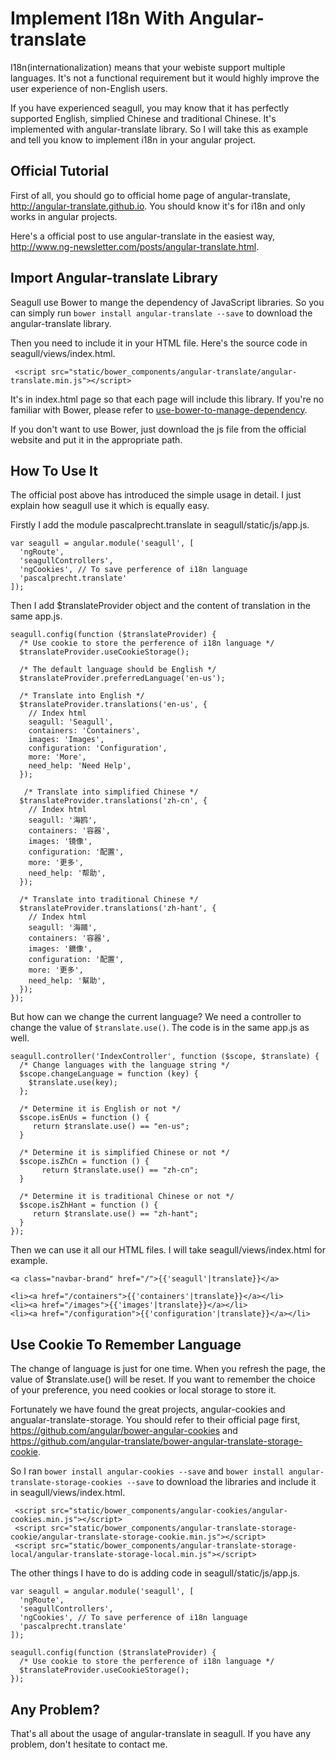 
# Implement I18n With Angular-translate

I18n(internationalization) means that your webiste support multiple languages. It's not a functional requirement but it would highly improve the user experience of non-English users.

If you have experienced seagull, you may know that it has perfectly supported English, simplied Chinese and traditional Chinese. It's implemented with angular-translate library. So I will take this as example and tell you know to implement i18n in your angular project.

## Official Tutorial

First of all, you should go to official home page of angular-translate, <http://angular-translate.github.io>. You should know it's for i18n and only works in angular projects.

Here's a official post to use angular-translate in the easiest way, <http://www.ng-newsletter.com/posts/angular-translate.html>.

## Import Angular-translate Library

Seagull use Bower to mange the dependency of JavaScript libraries. So you can simply run `bower install angular-translate --save` to download the angular-translate library.

Then you need to include it in your HTML file. Here's the source code in seagull/views/index.html.

```
 <script src="static/bower_components/angular-translate/angular-translate.min.js"></script>
```

It's in index.html page so that each page will include this library. If you're no familiar with Bower, please refer to [use-bower-to-manage-dependency](use-bower-to-manage-dependency.md).

If you don't want to use Bower, just download the js file from the official website and put it in the appropriate path.

## How To Use It

The official post above has introduced the simple usage in detail. I just explain how seagull use it which is equally easy.

Firstly I add the module pascalprecht.translate in seagull/static/js/app.js.

```
var seagull = angular.module('seagull', [
  'ngRoute',
  'seagullControllers',
  'ngCookies', // To save perference of i18n language
  'pascalprecht.translate'
]);
```

Then I add $translateProvider object and the content of translation in the same app.js.

```
seagull.config(function ($translateProvider) {
  /* Use cookie to store the perference of i18n language */
  $translateProvider.useCookieStorage();

  /* The default language should be English */
  $translateProvider.preferredLanguage('en-us');

  /* Translate into English */
  $translateProvider.translations('en-us', {
    // Index html
    seagull: 'Seagull',
    containers: 'Containers',
    images: 'Images',
    configuration: 'Configuration',
    more: 'More',
    need_help: 'Need Help',
  });

   /* Translate into simplified Chinese */
  $translateProvider.translations('zh-cn', {
    // Index html
    seagull: '海鸥',
    containers: '容器',
    images: '镜像',
    configuration: '配置',
    more: '更多',
    need_help: '帮助',
  });

  /* Translate into traditional Chinese */
  $translateProvider.translations('zh-hant', {
    // Index html
    seagull: '海鷗',
    containers: '容器',
    images: '鏡像',
    configuration: '配置',
    more: '更多',
    need_help: '幫助',
  });
});
```

But how can we change the current language? We need a controller to change the value of ``$translate.use()``. The code is in the same app.js as well.

```
seagull.controller('IndexController', function ($scope, $translate) {
  /* Change languages with the language string */
  $scope.changeLanguage = function (key) {
    $translate.use(key);
  };

  /* Determine it is English or not */
  $scope.isEnUs = function () {
     return $translate.use() == "en-us";
  }

  /* Determine it is simplified Chinese or not */
  $scope.isZhCn = function () {
	   return $translate.use() == "zh-cn";
  }

  /* Determine it is traditional Chinese or not */
  $scope.isZhHant = function () {
     return $translate.use() == "zh-hant";
  }
});
```

Then we can use it all our HTML files. I will take seagull/views/index.html for example.

```
<a class="navbar-brand" href="/">{{'seagull'|translate}}</a>

<li><a href="/containers">{{'containers'|translate}}</a></li>
<li><a href="/images">{{'images'|translate}}</a></li>
<li><a href="/configuration">{{'configuration'|translate}}</a></li>
```

## Use Cookie To Remember Language

The change of language is just for one time. When you refresh the page, the value of $translate.use() will be reset. If you want to remember the choice of your preference, you need cookies or local storage to store it.

Fortunately we have found the great projects, angular-cookies and angualar-translate-storage. You should refer to their official page first, <https://github.com/angular/bower-angular-cookies> and <https://github.com/angular-translate/bower-angular-translate-storage-cookie>.

So I ran `bower install angular-cookies --save` and `bower install angular-translate-storage-cookies --save` to download the libraries and include it in seagull/views/index.html.

```
 <script src="static/bower_components/angular-cookies/angular-cookies.min.js"></script>
 <script src="static/bower_components/angular-translate-storage-cookie/angular-translate-storage-cookie.min.js"></script>
 <script src="static/bower_components/angular-translate-storage-local/angular-translate-storage-local.min.js"></script>
```

The other things I have to do is adding code in seagull/static/js/app.js.

```
var seagull = angular.module('seagull', [
  'ngRoute',
  'seagullControllers',
  'ngCookies', // To save perference of i18n language
  'pascalprecht.translate'
]);
```

```
seagull.config(function ($translateProvider) {
  /* Use cookie to store the perference of i18n language */
  $translateProvider.useCookieStorage();
});
```

## Any Problem?

That's all about the usage of angular-translate in seagull. If you have any problem, don't hesitate to contact me.
